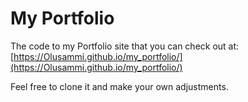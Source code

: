 # My Portfolio

The code to my Portfolio site that you can check out at: [https://Olusammi.github.io/my_portfolio/](https://Olusammi.github.io/my_portfolio/)

Feel free to clone it and make your own adjustments.
